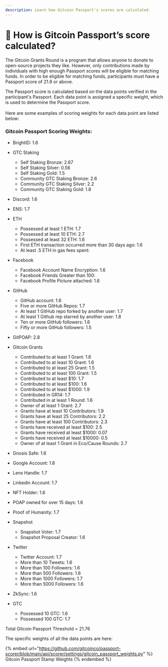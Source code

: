 ```yaml
---
description: Learn how Gitcoin Passport's scores are calculated.
---
```


# 🤔 How is Gitcoin Passport’s score calculated?

The Gitcoin Grants Round is a program that allows anyone to donate to open-source projects they like. However, only contributions made by individuals with high enough Passport scores will be eligible for matching funds. In order to be eligible for matching funds, participants must have a Passport score of 21.8 or above.

The Passport score is calculated based on the data points verified in the participant's Passport. Each data point is assigned a specific weight, which is used to determine the Passport score. \
\
Here are some examples of scoring weights for each data point are listed below:

### Gitcoin Passport Scoring Weights:&#x20;

* BrightID: 1.6
* GTC Staking
  * Self Staking Bronze: 2.67
  * Self Staking Silver: 0.56
  * Self Staking Gold: 1.5
  * Community GTC Staking Bronze: 2.6
  * Community GTC Staking Silver: 2.2
  * Community GTC Staking Gold: 1.8
* Discord: 1.6
* ENS: 1.7
* ETH
  * Possessed at least 1 ETH: 1.7
  * Possessed at least 10 ETH: 2.7
  * Possessed at least 32 ETH: 1.6
  * First ETH transaction occurred more than 30 days ago: 1.6
  * At least .5 ETH in gas fees spent:&#x20;
* Facebook
  * Facebook Account Name Encryption: 1.6
  * Facebook Friends Greater than 100:&#x20;
  * Facebook Profile Picture attached: 1.6
* GitHub
  * GitHub account: 1.6
  * Five or more GitHub Repos: 1.7
  * At least 1 GitHub repo forked by another user: 1.7
  * At least 1 Github rep starred by another user: 1.8
  * Ten or more GitHub followers: 1.6
  * Fifty or more GitHub followers: 1.5
* GitPOAP: 2.8
* Gitcoin Grants
  * Contributed to at least 1 Grant: 1.6
  * Contributed to at least 10 Grant: 1.6
  * Contributed to at least 25 Grant: 1.5
  * Contributed to at least 100 Grant: 1.5
  * Contributed to at least $10: 1.7
  * Contributed to at least $100: 1.6
  * Contributed to at least $1000: 1.9
  * Contributed in GR14: 1.7
  * Contributed in at least 1 Round: 1.6
  * Owner of at least 1 Grant: 2.7
  * Grants have at least 10 Contributors: 1.9
  * Grants have at least 25 Contributors: 2.2
  * Grants have at least 100 Contributors: 2.3
  * Grants have received at least $100: 2.5
  * Grants have received at least $1000: 0.07
  * Grants have received at least $10000: 0.5
  * Owner of at least 1 Grant in Eco/Cause Rounds: 2.7
* Gnosis Safe: 1.6
* Google Account: 1.6
* Lens Handle: 1.7
* Linkedin Account: 1.7
* NFT Holder: 1.6
* POAP owned for over 15 days: 1.6
* Proof of Humanity: 1.7
* Snapshot
  * Snapshot Voter: 1.7
  * Snapshot Proposal Creator: 1.6
* Twitter
  * Twitter Account: 1.7
  * More than 10 Tweets: 1.6
  * More than 100 Followers: 1.6
  * More than 500 Followers: 1.6
  * More than 1000 Followers: 1.7
  * More than 5000 Followers: 1.6
* ZkSync: 1.6
*   GTC

    * Possessed 10 GTC: 1.6
    * Possessed 100 GTC: 1.7



Total Gitcoin Passport Threshold = 21.76



The specific weights of all the data points are here:

{% embed url="https://github.com/gitcoinco/passport-scorer/blob/main/api/scorer/settings/gitcoin_passport_weights.py" %}
Gitcoin Passport Stamp Weights
{% endembed %}

